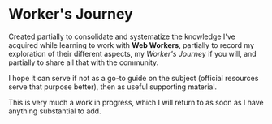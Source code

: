 # Worker's Journey

Created partially to consolidate and systematize the knowledge I've acquired while learning to work with **Web Workers**, partially to record my exploration of their different aspects, my *Worker's Journey* if you will, and partially to share all that with the community.

I hope it can serve if not as a go-to guide on the subject (official resources serve that purpose better), then as useful supporting material.

This is very much a work in progress, which I will return to as soon as I have anything substantial to add.
